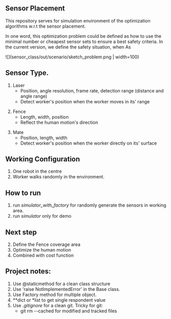 ## Sensor Placement

This repository serves for simulation environment of the optimization algorithms w.r.t the sensor placement. 

In one word, this optimization problem could be defined as how to use the minimal number or 
cheapest sensor sets to ensure a best safety criteria. In the current version, we define the safety situation, when
As


![](sensor_class/out/scenario/sketch_problem.png | width=100)
## Sensor Type.
1. Laser
    - Position, angle resolution, frame rate, detection range (distance and angle range)
    - Detect worker's position when the worker moves in its' range  
 <!---
 ![laser](sensor_class/out/gif/lidar.gif)
 -->

2. Fence
    - Length, width, position
    - Reflect the human motion's direction
 <!---
    ![Fence](sensor_class/out/gif/fence.gif)
-->

3. Mate
    - Position, length, width
    - Detect worker's position when the worker directly on its' surface  
 <!---
    ![Mate](sensor_class/out/gif/mat.gif)
-->

## Working Configuration
1. One robot in the centre
2. Worker walks randomly in the environment.

## How to run
1. run *simulator_with_factory* for randomly generate the sensors in working area.
2. run *simulator* only for demo

## Next step
2. Define the Fence coverage area
3. Optimize the human motion
4. Combined with cost function

## Project notes:
1. Use @staticmethod for a clean class structure
2. Use 'raise NotImplementedError' in the Base class.
3. Use Factory method for multiple object.
4. **dict or *list to get single respondent value
5. Use *.gitignore* for a clean git. Tricky for git:
    - git rm --cached for modified and tracked files
